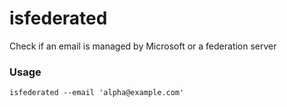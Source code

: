 # isfederated
Check if an email is managed by Microsoft or a federation server

### Usage
```
isfederated --email 'alpha@example.com'
```
